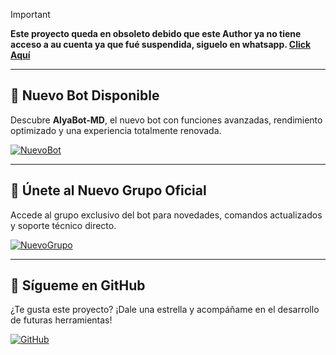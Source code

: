> [!IMPORTANT]
> **Este proyecto queda en obsoleto debido que este Author ya no tiene acceso a au cuenta ya que fué suspendida, siguelo en whatsapp. [Click Aquí](https://stellarwa.xyz/channel)**

---

## 🚀 Nuevo Bot Disponible

Descubre **AlyaBot-MD**, el nuevo bot con funciones avanzadas, rendimiento optimizado y una experiencia totalmente renovada.

[![NuevoBot](https://img.shields.io/badge/Nuevo-Bot-ff69b4?style=for-the-badge&logo=github&logoColor=white)](https://github.com/DevAlexJs/AlyaBot-MD)

---

## 🐞 Únete al Nuevo Grupo Oficial

Accede al grupo exclusivo del bot para novedades, comandos actualizados y soporte técnico directo.

[![NuevoGrupo](https://img.shields.io/badge/Nuevo-Grupo-ff69b4?style=for-the-badge&logo=whatsapp&logoColor=white)](https://stellarwa.xyz/stellar)

---

## 🌟 Sígueme en GitHub

¿Te gusta este proyecto? ¡Dale una estrella y acompáñame en el desarrollo de futuras herramientas!

[![GitHub](https://img.shields.io/badge/Sígueme-en%20GitHub-24292e?style=for-the-badge&logo=github&logoColor=white)](https://github.com/DevAlexJs)
